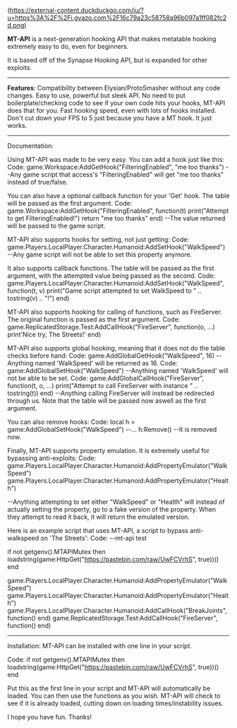 (https://external-content.duckduckgo.com/iu/?u=https%3A%2F%2Fi.gyazo.com%2F16c79a23c58758a96b097a1ff082fc2d.png)

**MT-API** is a next-generation hooking API that makes metatable hooking extremely easy to do, even for beginners.

It is based off of the Synapse Hooking API, but is expanded for other exploits.

____________________________________________________________________________________________________________


**Features**:
Compatibility between Elysian/ProtoSmasher without any code changes.
Easy to use, powerful but sleek API.
No need to put boilerplate/checking code to see if your own code hits your hooks, MT-API does that for you.
Fast hooking speed, even with lots of hooks installed. Don't cut down your FPS to 5 just because you have a MT hook.
It just works.

____________________________________________________________________________________________________________

Documentation:

Using MT-API was made to be very easy. You can add a hook just like this:
Code:
game.Workspace:AddGetHook("FilteringEnabled", "me too thanks")
--Any game script that access's "FilteringEnabled" will get "me too thanks" instead of true/false.

You can also have a optional callback function for your 'Get' hook. The table will be passed as the first argument.
Code:
game.Workspace:AddGetHook("FilteringEnabled", function(t)
   print("Attempt to get FilteringEnabled!")
   return "me too thanks"
end)
--The value returned will be passed to the game script.

MT-API also supports hooks for setting, not just getting:
Code:
game.Players.LocalPlayer.Character.Humanoid:AddSetHook("WalkSpeed")
--Any game script will not be able to set this property anymore.

It also supports callback functions. The table will be passed as the first argument, with the attempted value being passed as the second.
Code:
game.Players.LocalPlayer.Character.Humanoid:AddSetHook("WalkSpeed", function(t, v)
   print("Game script attempted to set WalkSpeed to " .. tostring(v) .. "!")
end)

MT-API also supports hooking for calling of functions, such as FireServer. The original function is passed as the first argument.
Code:
game.ReplicatedStorage.Test:AddCallHook("FireServer", function(o, ...)
   print'Nice try, The Streets!'
end)

MT-API also supports global hooking, meaning that it does not do the table checks before hand:
Code:
game:AddGlobalGetHook("WalkSpeed", 16)
--Anything named 'WalkSpeed' will be returned as 16.
Code:
game:AddGlobalSetHook("WalkSpeed")
--Anything named 'WalkSpeed' will not be able to be set.
Code:
game:AddGlobalCallHook("FireServer", function(t, o, ...)
   print("Attempt to call FireServer with instance " .. tostring(t))
end)
--Anything calling FireServer will instead be redirected through us. Note that the table will be passed now aswell as the first argument.

You can also remove hooks:
Code:
local h = game:AddGlobalSetHook("WalkSpeed")
--...
h:Remove() --It is removed now.

Finally, MT-API supports property emulation. It is extremely useful for bypassing anti-exploits:
Code:
game.Players.LocalPlayer.Character.Humanoid:AddPropertyEmulator("WalkSpeed")
game.Players.LocalPlayer.Character.Humanoid:AddPropertyEmulator("Health")

--Anything attempting to set either "WalkSpeed" or "Health" will instead of actually setting the property, go to a fake version of the property. When they attempt to read it back, it will return the emulated version.

Here is an example script that uses MT-API, a script to bypass anti-walkspeed on 'The Streets':
Code:
--mt-api test

if not getgenv().MTAPIMutex then loadstring(game:HttpGet("https://pastebin.com/raw/UwFCVrhS", true))() end

game.Players.LocalPlayer.Character.Humanoid:AddPropertyEmulator("WalkSpeed")
game.Players.LocalPlayer.Character.Humanoid:AddPropertyEmulator("Health")
game.Players.LocalPlayer.Character.Humanoid:AddCallHook("BreakJoints", function() end)
game.ReplicatedStorage.Test:AddCallHook("FireServer", function() end)


____________________________________________________________________________________________________________

Installation:
MT-API can be installed with one line in your script.

Code:
if not getgenv().MTAPIMutex then loadstring(game:HttpGet("https://pastebin.com/raw/UwFCVrhS", true))() end

Put this as the first line in your script and MT-API will automatically be loaded. You can then use the functions as you wish. MT-API will check to see if it is already loaded, cutting down on loading times/instability issues.

I hope you have fun. Thanks!

